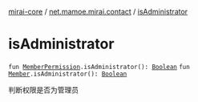 [mirai-core](../index.md) / [net.mamoe.mirai.contact](index.md) / [isAdministrator](./is-administrator.md)

# isAdministrator

`fun `[`MemberPermission`](-member-permission/index.md)`.isAdministrator(): `[`Boolean`](https://kotlinlang.org/api/latest/jvm/stdlib/kotlin/-boolean/index.html)
`fun `[`Member`](-member/index.md)`.isAdministrator(): `[`Boolean`](https://kotlinlang.org/api/latest/jvm/stdlib/kotlin/-boolean/index.html)

判断权限是否为管理员

